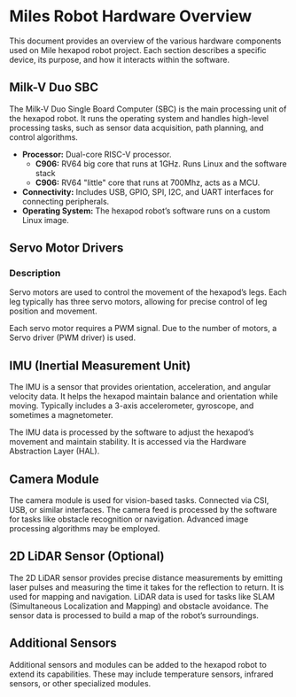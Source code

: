 # Miles Robot Hardware Overview

This document provides an overview of the various hardware components used on
Mile hexapod robot project. Each section describes a specific device,
its purpose, and how it interacts within the software.

## Milk-V Duo SBC

The Milk-V Duo Single Board Computer (SBC) is the main processing unit
of the hexapod robot. It runs the operating system and handles high-level
processing tasks, such as sensor data acquisition, path planning, and control algorithms.

- **Processor:** Dual-core RISC-V processor.
  - **C906:** RV64 big core that runs at 1GHz. Runs Linux and the software stack
  - **C906:** RV64 "little" core that runs at 700Mhz, acts as a MCU.
- **Connectivity:** Includes USB, GPIO, SPI, I2C, and UART interfaces for connecting
  peripherals.
- **Operating System:** The hexapod robot’s software runs on a custom Linux image.

## Servo Motor Drivers

### Description

Servo motors are used to control the movement of the hexapod’s legs. Each leg typically
has three servo motors, allowing for precise control of leg position and movement.

Each servo motor requires a PWM signal. Due to the number of motors, a Servo driver
(PWM driver) is used.

## IMU (Inertial Measurement Unit)

The IMU is a sensor that provides orientation, acceleration, and angular velocity
data. It helps the hexapod maintain balance and orientation while moving.
Typically includes a 3-axis accelerometer, gyroscope, and sometimes a magnetometer.

The IMU data is processed by the software to adjust the hexapod’s movement and maintain
stability. It is accessed via the Hardware Abstraction Layer (HAL).

## Camera Module

The camera module is used for vision-based tasks. Connected via CSI, USB, or similar
interfaces. The camera feed is processed by the software for tasks like obstacle
recognition or navigation. Advanced image processing algorithms may be employed.

## 2D LiDAR Sensor (Optional)

The 2D LiDAR sensor provides precise distance measurements by emitting laser pulses
and measuring the time it takes for the reflection to return. It is used for
mapping and navigation. LiDAR data is used for tasks like SLAM
(Simultaneous Localization and Mapping) and obstacle avoidance. The sensor
data is processed to build a map of the robot’s surroundings.

## Additional Sensors

Additional sensors and modules can be added to the hexapod robot to extend its
capabilities. These may include temperature sensors, infrared sensors, or other
specialized modules.
